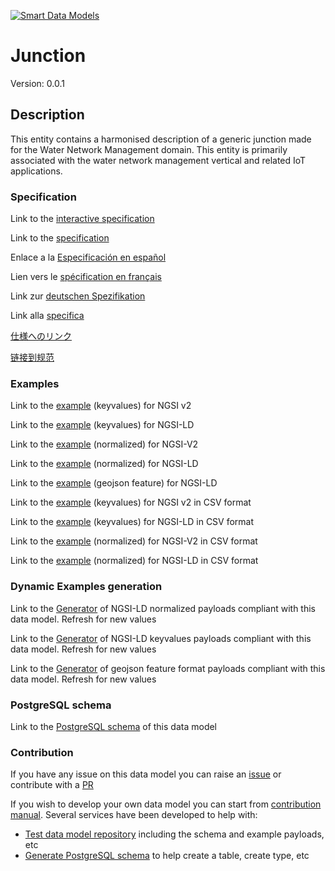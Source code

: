 [![Smart Data Models](https://smartdatamodels.org/wp-content/uploads/2022/01/SmartDataModels_logo.png "Logo")](https://smartdatamodels.org)
# Junction
Version: 0.0.1

## Description 

This entity contains a harmonised description of a generic junction made for the Water Network Management domain. This entity is primarily associated with the water network management vertical and related IoT applications.
### Specification

Link to the [interactive specification](https://swagger.lab.fiware.org/?url=https://smart-data-models.github.io/dataModel.WaterDistributionManagementEPANET/Junction/swagger.yaml)

Link to the [specification](https://github.com/smart-data-models/dataModel.WaterDistributionManagementEPANET/blob/master/Junction/doc/spec.md)

Enlace a la [Especificación en español](https://github.com/smart-data-models/dataModel.WaterDistributionManagementEPANET/blob/master/Junction/doc/spec_ES.md)

Lien vers le [spécification en français](https://github.com/smart-data-models/dataModel.WaterDistributionManagementEPANET/blob/master/Junction/doc/spec_FR.md)

Link zur [deutschen Spezifikation](https://github.com/smart-data-models/dataModel.WaterDistributionManagementEPANET/blob/master/Junction/doc/spec_DE.md)

Link alla [specifica](https://github.com/smart-data-models/dataModel.WaterDistributionManagementEPANET/blob/master/Junction/doc/spec_IT.md)

[仕様へのリンク](https://github.com/smart-data-models/dataModel.WaterDistributionManagementEPANET/blob/master/Junction/doc/spec_JA.md)

[链接到规范](https://github.com/smart-data-models/dataModel.WaterDistributionManagementEPANET/blob/master/Junction/doc/spec_ZH.md)
### Examples

Link to the [example](https://smart-data-models.github.io/dataModel.WaterDistributionManagementEPANET/Junction/examples/example.json) (keyvalues) for NGSI v2

Link to the [example](https://smart-data-models.github.io/dataModel.WaterDistributionManagementEPANET/Junction/examples/example.jsonld) (keyvalues) for NGSI-LD

Link to the [example](https://smart-data-models.github.io/dataModel.WaterDistributionManagementEPANET/Junction/examples/example-normalized.json) (normalized) for NGSI-V2

Link to the [example](https://smart-data-models.github.io/dataModel.WaterDistributionManagementEPANET/Junction/examples/example-normalized.jsonld) (normalized) for NGSI-LD

Link to the [example](https://smart-data-models.github.io/dataModel.WaterDistributionManagementEPANET/Junction/examples/example-geojsonfeature.json) (geojson feature) for NGSI-LD

Link to the [example](https://github.com/smart-data-models/dataModel.WaterDistributionManagementEPANET/blob/master/Junction/examples/example.json.csv) (keyvalues) for NGSI v2 in CSV format

Link to the [example](https://github.com/smart-data-models/dataModel.WaterDistributionManagementEPANET/blob/master/Junction/examples/example.jsonld.csv) (keyvalues) for NGSI-LD in CSV format

Link to the [example](https://github.com/smart-data-models/dataModel.WaterDistributionManagementEPANET/blob/master/Junction/examples/example-normalized.json.csv) (normalized) for NGSI-V2 in CSV format

Link to the [example](https://github.com/smart-data-models/dataModel.WaterDistributionManagementEPANET/blob/master/Junction/examples/example-normalized.jsonld.csv) (normalized) for NGSI-LD in CSV format
### Dynamic Examples generation

Link to the [Generator](https://smartdatamodels.org/extra/ngsi-ld_generator.php?schemaUrl=https://raw.githubusercontent.com/smart-data-models/dataModel.WaterDistributionManagementEPANET/master/Junction/schema.json&email=info@smartdatamodels.org) of NGSI-LD normalized payloads compliant with this data model. Refresh for new values

Link to the [Generator](https://smartdatamodels.org/extra/ngsi-ld_generator_keyvalues.php?schemaUrl=https://raw.githubusercontent.com/smart-data-models/dataModel.WaterDistributionManagementEPANET/master/Junction/schema.json&email=info@smartdatamodels.org) of NGSI-LD keyvalues payloads compliant with this data model. Refresh for new values

Link to the [Generator](https://smartdatamodels.org/extra/geojson_features_generator.php?schemaUrl=https://raw.githubusercontent.com/smart-data-models/dataModel.WaterDistributionManagementEPANET/master/Junction/schema.json&email=info@smartdatamodels.org) of geojson feature format payloads compliant with this data model. Refresh for new values
### PostgreSQL schema

Link to the [PostgreSQL schema](https://github.com/smart-data-models/dataModel.WaterDistributionManagementEPANET/blob/master/Junction/schema.sql) of this data model
### Contribution

 If you have any issue on this data model you can raise an [issue](https://github.com/smart-data-models/dataModel.WaterDistributionManagementEPANET/issues)  or contribute with a [PR](https://github.com/smart-data-models/dataModel.WaterDistributionManagementEPANET/pulls)

 If you wish to develop your own data model you can start from [contribution manual](https://bit.ly/contribution_manual). Several services have been developed to help with: 
 - [Test data model repository](https://smartdatamodels.org/index.php/data-models-contribution-api/) including the schema and example payloads, etc
 - [Generate PostgreSQL schema](https://smartdatamodels.org/index.php/sql-service/) to help create a table, create type, etc